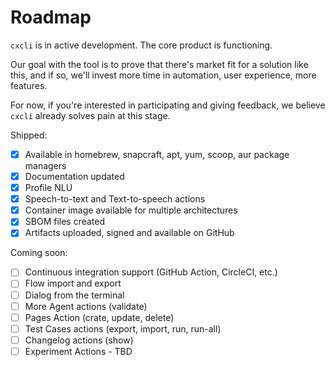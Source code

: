 # Roadmap

`cxcli` is in active development. The core product is functioning.

Our goal with the tool is to prove that there's market fit for a solution like this, and if so, we'll invest more time in automation, user experience, more features.

For now, if you're interested in participating and giving feedback, we believe `cxcli` already solves pain at this stage.

Shipped:

* [x] Available in homebrew, snapcraft, apt, yum, scoop, aur package managers
* [x] Documentation updated
* [x] Profile NLU
* [x] Speech-to-text and Text-to-speech actions
* [x] Container image available for multiple architectures
* [x] SBOM files created
* [x] Artifacts uploaded, signed and available on GitHub

Coming soon:

* [ ] Continuous integration support (GitHub Action, CircleCI, etc.)
* [ ] Flow import and export
* [ ] Dialog from the terminal
* [ ] More Agent actions (validate)
* [ ] Pages Action (crate, update, delete)
* [ ] Test Cases actions (export, import, run, run-all)
* [ ] Changelog actions (show)
* [ ] Experiment Actions - TBD
